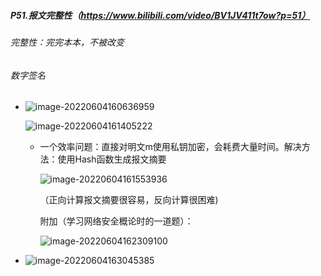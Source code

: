 ##### P51.报文完整性（https://www.bilibili.com/video/BV1JV411t7ow?p=51）

###### 完整性：完完本本，不被改变

###### 数字签名

- ![image-20220604160636959](http://1.15.139.112:5000/static/typoraFigureBed/image-20220604160636959.png)

  ![image-20220604161405222](http://1.15.139.112:5000/static/typoraFigureBed/image-20220604161405222.png)

  - 一个效率问题：直接对明文m使用私钥加密，会耗费大量时间。解决方法：使用Hash函数生成报文摘要

    ![image-20220604161553936](http://1.15.139.112:5000/static/typoraFigureBed/image-20220604161553936.png)

    （正向计算报文摘要很容易，反向计算很困难)

    附加（学习网络安全概论时的一道题）：
    
    ![image-20220604162309100](http://1.15.139.112:5000/static/typoraFigureBed/image-20220604162309100.png)
  
- ![image-20220604163045385](http://1.15.139.112:5000/static/typoraFigureBed/image-20220604163045385.png)
